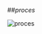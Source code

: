 ##*proces*

![proces](https://www.google.es/url?sa=i&rct=j&q=&esrc=s&source=images&cd=&cad=rja&uact=8&ved=0ahUKEwiLhayZm7vKAhUB1BoKHcTTDicQjRwIBw&url=http%3A%2F%2Fwww.ihatchseo.com%2Fseosydneyprocess%2F&psig=AFQjCNG9ynH4s2HgUI6_oA3BElvuIEJNdw&ust=1453476271456020)


